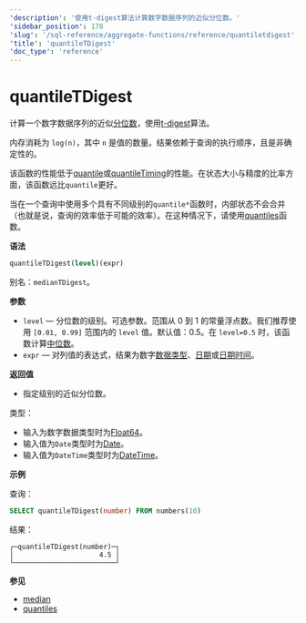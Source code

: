 ```yaml
---
'description': '使用t-digest算法计算数字数据序列的近似分位数。'
'sidebar_position': 178
'slug': '/sql-reference/aggregate-functions/reference/quantiletdigest'
'title': 'quantileTDigest'
'doc_type': 'reference'
---
```



# quantileTDigest

计算一个数字数据序列的近似[分位数](https://en.wikipedia.org/wiki/Quantile)，使用[t-digest](https://github.com/tdunning/t-digest/blob/master/docs/t-digest-paper/histo.pdf)算法。

内存消耗为 `log(n)`，其中 `n` 是值的数量。结果依赖于查询的执行顺序，且是非确定性的。

该函数的性能低于[quantile](/sql-reference/aggregate-functions/reference/quantile)或[quantileTiming](/sql-reference/aggregate-functions/reference/quantiletiming)的性能。在状态大小与精度的比率方面，该函数远比`quantile`更好。

当在一个查询中使用多个具有不同级别的`quantile*`函数时，内部状态不会合并（也就是说，查询的效率低于可能的效率）。在这种情况下，请使用[quantiles](../../../sql-reference/aggregate-functions/reference/quantiles.md#quantiles)函数。

**语法**

```sql
quantileTDigest(level)(expr)
```

别名：`medianTDigest`。

**参数**

- `level` — 分位数的级别。可选参数。范围从 0 到 1 的常量浮点数。我们推荐使用 `[0.01, 0.99]` 范围内的 `level` 值。默认值：0.5。在 `level=0.5` 时，该函数计算[中位数](https://en.wikipedia.org/wiki/Median)。
- `expr` — 对列值的表达式，结果为数字[数据类型](/sql-reference/data-types)、[日期](../../../sql-reference/data-types/date.md)或[日期时间](../../../sql-reference/data-types/datetime.md)。

**返回值**

- 指定级别的近似分位数。

类型：

- 输入为数字数据类型时为[Float64](../../../sql-reference/data-types/float.md)。
- 输入值为`Date`类型时为[Date](../../../sql-reference/data-types/date.md)。
- 输入值为`DateTime`类型时为[DateTime](../../../sql-reference/data-types/datetime.md)。

**示例**

查询：

```sql
SELECT quantileTDigest(number) FROM numbers(10)
```

结果：

```text
┌─quantileTDigest(number)─┐
│                     4.5 │
└─────────────────────────┘
```

**参见**

- [median](/sql-reference/aggregate-functions/reference/median)
- [quantiles](/sql-reference/aggregate-functions/reference/quantiles)
